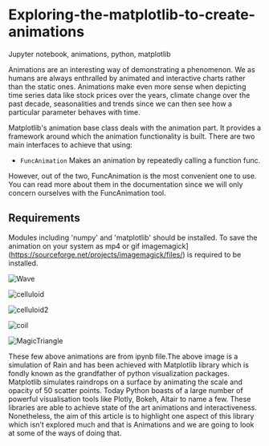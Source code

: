 # Exploring-the-matplotlib-to-create-animations
Jupyter notebook, animations, python, matplotlib

Animations are an interesting way of demonstrating a phenomenon. We as humans are always enthralled by animated and interactive charts rather than the static ones. Animations make even more sense when depicting time series data like stock prices over the years, climate change over the past decade, seasonalities and trends since we can then see how a particular parameter behaves with time.

Matplotlib's animation base class deals with the animation part. It provides a framework around which the animation functionality is built. There are two main interfaces to achieve that using:

* `FuncAnimation` Makes an animation by repeatedly calling a function func.

However,  out of the two, FuncAnimation is the most convenient one to use. You can read more about them in the documentation since we will only concern ourselves with the FuncAnimation tool.

## Requirements

Modules including 'numpy' and 'matplotlib' should be installed.
To save the animation on your system as mp4 or gif imagemagick](https://sourceforge.net/projects/imagemagick/files/) is required to be installed.

![Wave](https://user-images.githubusercontent.com/54144435/84998111-4f553500-b147-11ea-8266-0406e680629a.gif)

![celluloid](https://user-images.githubusercontent.com/54144435/84998224-77449880-b147-11ea-9c92-8d310a035e1b.gif)

![celluloid2](https://user-images.githubusercontent.com/54144435/84998272-862b4b00-b147-11ea-8ec2-ebbba2a1956f.gif)

![coil](https://user-images.githubusercontent.com/54144435/84998308-90e5e000-b147-11ea-83cf-ef5bf37ff250.gif)

![MagicTriangle](https://user-images.githubusercontent.com/54144435/84998341-9b07de80-b147-11ea-882c-04c61f343119.gif)

These few above animations are from ipynb file.The above image is a simulation of Rain and has been achieved with Matplotlib library which is fondly known as the grandfather of python visualization packages. Matplotlib simulates raindrops on a surface by animating the scale and opacity of 50 scatter points. Today Python boasts of a large number of powerful visualisation tools like Plotly, Bokeh, Altair to name a few. These libraries are able to achieve state of the art animations and interactiveness. Nonetheless, the aim of this article is to highlight one aspect of this library which isn’t explored much and that is Animations and we are going to look at some of the ways of doing that.
